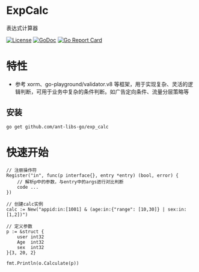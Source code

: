 # ExpCalc

表达式计算器

[![License](https://img.shields.io/:license-apache%202-blue.svg)](https://opensource.org/licenses/Apache-2.0)
[![GoDoc](https://godoc.org/github.com/ant-libs-go/exp_calc?status.png)](http://godoc.org/github.com/ant-libs-go/exp_calc)
[![Go Report Card](https://goreportcard.com/badge/github.com/ant-libs-go/exp_calc)](https://goreportcard.com/report/github.com/ant-libs-go/exp_calc)

# 特性

* 参考 xorm、go-playground/validator.v8 等框架，用于实现复杂、灵活的逻辑判断，可用于业务中复杂的条件判断。如广告定向条件、流量分层策略等

## 安装

	go get github.com/ant-libs-go/exp_calc

# 快速开始

```golang
// 注册操作符
Register("in", func(p interface{}, entry *entry) (bool, error) {
	// 解析p中的参数，与entry中的args进行对比判断
	code ...
})

// 创建calc实例
calc := New("appid:in:[1001] & (age:in:{"range": [10,30]} | sex:in:[1,2])")

// 定义参数
p := &struct {
	user int32
	Age  int32
	sex  int32
}{3, 20, 2}

fmt.Println(o.Calculate(p))
```
